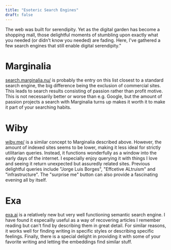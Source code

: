 ```yaml
---
title: "Esoteric Search Engines"
draft: false
---
```

The web was built for serendipity. Yet as the digital garden has become a shopping mall, those delightful moments of stumbling upon exactly what you needed (or didn't know you needed) are fading. Here, I've gathered a few search engines that still enable digital serendipity."


# Marginalia
[search.marginalia.nu/](https://search.marginalia.nu/) is probably the entry on this list closest to a standard search engine, the big difference being the exclusion of commercial sites. This leads to search results consisting of passion rather than profit motive. This is not necessarily better or worse than e.g. Google, but the amount of passion projects a search with Marginalia turns up makes it worth it to make it part of your searching habits.  

# Wiby
[wiby.me/](https://wiby.me/) is a similar concept to Marginalia described above. However, the amount of indexed sites seems to be lower, making it less ideal for strictly utilitarian queries. Instead, it functions wonderfully as a window into the early days of the internet. I especially enjoy querying it with things I love and seeing it return unexpected but assuredly related sites. Previous delightful queries include "Jorge Luis Borges", "Effcetive ALtruism" and "infrastructure". The "surprise me" button can also provide a fascinating evening all by itself.

# Exa
[exa.ai](https://exa.ai/search) is a relatively new but very well functioning semantic search engine. I have found it especailly useful as a way of recovering articles I remember reading but can't find by describing them in great detail. For similar reasons, it works well for finding writing in specific styles or describing specific feelings. Finally, there is a special delight in providing it with some of your favorite writing and letting the embeddings find similar stuff. 
